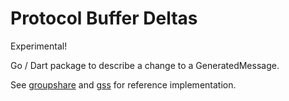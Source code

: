 # Protocol Buffer Deltas

Experimental!

Go / Dart package to describe a change to a GeneratedMessage.

See [groupshare](https://github.com/dave/groupshare) and [gss](https://github.com/dave/gss) for
reference implementation.